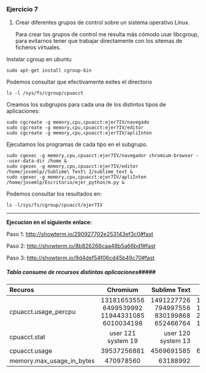 ### Ejercicio 7

1. Crear diferentes grupos de control sobre un sistema operativo Linux. 
   
	Para crear los grupos de control me resulta más cómodo usar libcgroup, para evitarnos
	tener que trabajar directamente con los sitemas de ficheros virtuales.


Instalar cgroup en ubuntu

~~~	
sudo apt-get install cgroup-bin 
~~~

Podemos consultar que efectivamente exites el directorio 

~~~
ls -l /sys/fs/cgroup/cpuacct
~~~


Creamos los subgrupos para cada una de los distintos tipos de aplicaciones:

~~~
sudo cgcreate -g memory,cpu,cpuacct:ejer7IV/navegado	 
sudo cgcreate -g memory,cpu,cpuacct:ejer7IV/editor	 
sudo cgcreate -g memory,cpu,cpuacct:ejer7IV/apliInten
~~~
     
Ejecutamos los programas de cada tipo en el subgrupo.

~~~
sudo cgexec -g memory,cpu,cpuacct:ejer7IV/navegador chromium-browser --user-data-dir /home &
sudo cgexec -g memory,cpu,cpuacct:ejer7IV/editor /home/josemlp//Sublime\ Text\ 2/sublime_text &
sudo cgexec -g memory,cpu,cpuacct:ejer7IV/apliInten  /home/josemlp/Escritorio/ejer_python/m.py & 
~~~

Podemos consultar los resultados en:
~~~
ls -l/sys/fs/cgroup/cpuacct/ejer7IV
~~~
------------------------------------------------
**Ejecucion en el siguiente enlace:**

Paso 1:
<http://showterm.io/290927702e253143ef3c0#fast>

Paso 2:
<http://showterm.io/8b826266caa48b5a66bd1#fast>


Paso 3:
<http://showterm.io/9d4def54f06cd45b49c70#fast>

##### Tabla consumo de recursos distintas aplicaciones#####

| Recuros             | Chromium | Sublime Text   | Mandelbrot.py
| :-------            | :------: | -----:         |-----:         
|cpuacct.usage_percpu | 13181653556 6499539992 11944331085 6010034198 | 1491227726 794997556 830199868 652466764 | 125306944410 169694806577 246520653233 110845284318
|cpuacct.stat         | user 121 system 19    | user 120 system 13         | user 65357  system 15
|cpuacct.usage        | 39537256881    | 4569691585  |  654111370098
|memory.max_usage_in_bytes  | 470978560     | 63188992 | 107446272



